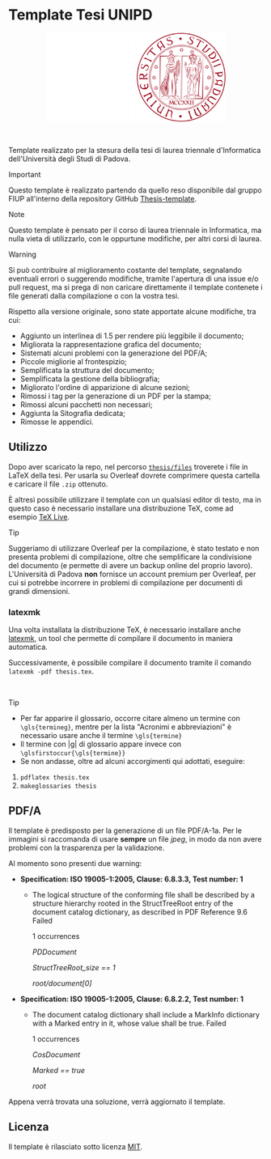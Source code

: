 # Template Tesi UNIPD

<p align="center">
  <img width="175" src="rsc/logo_unipd_white.png#gh-dark-mode-only">
  <img width="175" src="rsc/logo_unipd.png#gh-light-mode-only">
</p>

</br>

Template realizzato per la stesura della tesi di laurea triennale d'Informatica dell'Università degli Studi di Padova.

> [!IMPORTANT]
> Questo template è realizzato partendo da quello reso disponibile dal gruppo FIUP all'interno della repository GitHub [Thesis-template](https://github.com/FIUP/Thesis-template).

> [!NOTE]
> Questo template è pensato per il corso di laurea triennale in Informatica, ma nulla vieta di utilizzarlo, con le oppurtune modifiche, per altri corsi di laurea.

> [!WARNING]
> Si può contribuire al miglioramento costante del template, segnalando eventuali errori o suggerendo modifiche, tramite l'apertura di una issue e/o pull request, ma si prega di non caricare direttamente il template contenete i file generati dalla compilazione o con la vostra tesi.

Rispetto alla versione originale, sono state apportate alcune modifiche, tra cui:
- Aggiunto un interlinea di 1.5 per rendere più leggibile il documento;
- Migliorata la rappresentazione grafica del documento;
- Sistemati alcuni problemi con la generazione del PDF/A;
- Piccole migliorie al frontespizio;
- Semplificata la struttura del documento;
- Semplificata la gestione della bibliografia;
- Migliorato l'ordine di apparizione di alcune sezioni;
- Rimossi i tag per la generazione di un PDF per la stampa;
- Rimossi alcuni pacchetti non necessari;
- Aggiunta la Sitografia dedicata;
- Rimosse le appendici.

## Utilizzo
Dopo aver scaricato la repo, nel percorso [```thesis/files```](https://github.com/giovannifil-64/unipd-thesis-template/tree/main/thesis/files) troverete i file in LaTeX della tesi. Per usarla su Overleaf dovrete comprimere questa cartella e caricare il file ```.zip``` ottenuto.

È altresì possibile utilizzare il template con un qualsiasi editor di testo, ma in questo caso è necessario installare una distribuzione TeX, come ad esempio [TeX Live](https://www.tug.org/texlive/).

> [!TIP]
> Suggeriamo di utilizzare Overleaf per la compilazione, è stato testato e non presenta problemi di compilazione, oltre che semplificare la condivisione del documento (e permette di avere un backup online del proprio lavoro).
> L'Università di Padova **non** fornisce un account premium per Overleaf, per cui si potrebbe incorrere in problemi di compilazione per documenti di grandi dimensioni.

### latexmk

Una volta installata la distribuzione TeX, è necessario installare anche [latexmk](https://mg.readthedocs.io/latexmk.html), un tool che permette di compilare il documento in maniera automatica.

Successivamente, è possibile compilare il documento tramite il comando `latexmk -pdf thesis.tex`.

<br/>

> [!TIP]
> - Per far apparire il glossario, occorre citare almeno un termine con ```\gls{termineg}```, mentre per la lista "Acronimi e abbreviazioni" è necessario usare anche il termine ```\gls{termine}```
> - Il termine con |g| di glossario appare invece con  ```\glsfirstoccur{\gls{termine}}```
> - Se non andasse, oltre ad alcuni accorgimenti qui adottati, eseguire:
> 1) ``` pdflatex thesis.tex ```
> 2) ``` makeglossaries thesis ```

## PDF/A

Il template è predisposto per la generazione di un file PDF/A-1a. Per le immagini si raccomanda di usare **sempre** un file _jpeg_, in modo da non avere problemi con la trasparenza per la validazione.

Al momento sono presenti due warning:
- **Specification: ISO 19005-1:2005, Clause: 6.8.3.3, Test number: 1**
    - The logical structure of the conforming file shall be described by a structure hierarchy rooted in the StructTreeRoot entry of the document catalog dictionary, as described in PDF Reference 9.6	Failed
      
      1 occurrences
      
      _PDDocument_
      
      _StructTreeRoot_size == 1_
      
      _root/document[0]_

- **Specification: ISO 19005-1:2005, Clause: 6.8.2.2, Test number: 1**
    - The document catalog dictionary shall include a MarkInfo dictionary with a Marked entry in it, whose value shall be true.	Failed

      1 occurrences
      
      _CosDocument_
      
      _Marked == true_
      
      _root_

Appena verrà trovata una soluzione, verrà aggiornato il template.

## Licenza

Il template è rilasciato sotto licenza [MIT](LICENSE).
